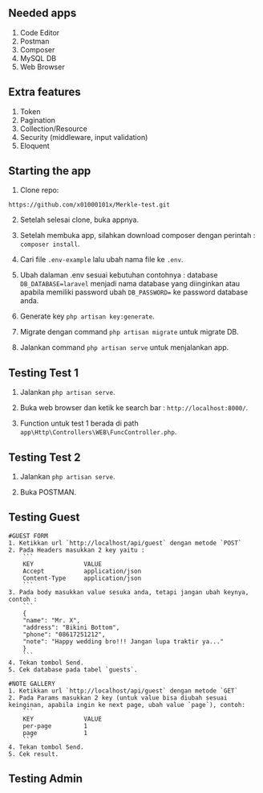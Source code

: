 ## Needed apps

1. Code Editor
2. Postman
3. Composer
4. MySQL DB
5. Web Browser

## Extra features

1. Token
2. Pagination
3. Collection/Resource
4. Security (middleware, input validation)
5. Eloquent

## Starting the app

1. Clone repo:

```
https://github.com/x01000101x/Merkle-test.git
```

2. Setelah selesai clone, buka appnya.

3. Setelah membuka app, silahkan download composer dengan perintah : `composer install`.

4. Cari file `.env-example` lalu ubah nama file ke `.env`.

5. Ubah dalaman .env sesuai kebutuhan contohnya : database `DB_DATABASE=laravel` menjadi nama database
   yang diinginkan atau apabila memiliki password ubah `DB_PASSWORD=` ke password database anda.

6. Generate key `php artisan key:generate`.

7. Migrate dengan command `php artisan migrate` untuk migrate DB.

8. Jalankan command `php artisan serve` untuk menjalankan app.

## Testing Test 1

1. Jalankan `php artisan serve`.

2. Buka web browser dan ketik ke search bar : `http://localhost:8000/`.

3. Function untuk test 1 berada di path `app\Http\Controllers\WEB\FuncController.php`.

## Testing Test 2

1. Jalankan `php artisan serve`.

2. Buka POSTMAN.

## Testing Guest

    #GUEST FORM
    1. Ketikkan url `http://localhost/api/guest` dengan metode `POST`
    2. Pada Headers masukkan 2 key yaitu :
        ```
        KEY              VALUE
        Accept           application/json
        Content-Type     application/json
        ```
    3. Pada body masukkan value sesuka anda, tetapi jangan ubah keynya, contoh :
        ```
        {
        "name": "Mr. X",
        "address": "Bikini Bottom",
        "phone": "08617251212",
        "note": "Happy wedding bro!!! Jangan lupa traktir ya..."
        }
        ```
    4. Tekan tombol Send.
    5. Cek database pada tabel `guests`.

    #NOTE GALLERY
    1. Ketikkan url `http://localhost/api/guest` dengan metode `GET`
    2. Pada Params masukkan 2 key (untuk value bisa diubah sesuai keinginan, apabila ingin ke next page, ubah value `page`), contoh:
        ```
        KEY              VALUE
        per-page         1
        page             1
        ```
    4. Tekan tombol Send.
    5. Cek result.

## Testing Admin
